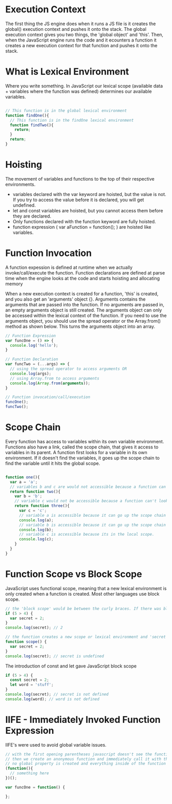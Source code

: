 # Execution Context
The first thing the JS engine does when it runs a JS file is it creates the global() execution context and pushes it onto the stack. The global execution context gives you two things, the 'global object' and 'this'. Then, when the JavaScript engine runs the code and it ecounters a function it creates a new execution context for that function and pushes it onto the stack.

# What is Lexical Environment
Where you write something. In JavaScript our lexical scope (available data + variables where the function was defined) determines our available variables. 

```js

// This function is in the global lexical environment
function findOne(){
  // This function is in the findOne lexical environment
  function findTwo(){
    return;
  }
  return;
}

```

# Hoisting
The movement of variables and functions to the top of their respective environments. 


* variables declared with the var keyword are hoisted, but the value is not. If you try to access the value before it is declared, you will get undefined.
* let and const variables are hoisted, but you cannot access them before they are declared.
* Only functions declared with the function keyword are fully hoisted.
* function expression ( var aFunction = function(); ) are hoisted like variables.

# Function Invocation
A function expession is defined at runtime when we actually invoke/call/execute the function.
Function declarations are defined at parse time when the engine looks at the code and starts hoisting and allocating memory

When a new execution context is created for a function, 'this' is created, and you also get an 'arguments' object {}. Arguments contains the arguments that are passed into the function. If no arguments are passed in, an empty arguments object is still created. The arguments object can only be accessed within the lexical context of the function. If you need to use the arguments object, you should use the spread operator or the Array.from() method as shown below. This turns the arguments object into an array.

```js
// Function Expression
var funcOne = () => {
  console.log('hello');
}

// Function Declaration
var funcTwo = (...args) => {
  // using the spread operator to access arguments OR
  console.log(args);
  // using Array.from to access arguments
  console.log(Array.from(arguments));
}

// Function invocation/call/execution
funcOne();
funcTwo();

```

# Scope Chain
Every function has access to variables within its own variable environment. Functions also have a link, called the scope chain, that gives it access to variables in its parent. A function first looks for a variable in its own environment. If it doesn't find the variables, it goes up the scope chain to find the variable until it hits the global scope.

```js

function one(){
  var a = 'a';
  // variables b and c are would not accessible because a function can't look down the scope chain.
  return function two(){
    var b = 'b';
    // variable c would not be accessible because a function can't look down the scope chain.
    return function three(){
      var c = 'c';
      // variable a is accessible because it can go up the scope chain to find it.
      console.log(a);
      // variable b is accessible because it can go up the scope chain to find it.
      console.log(b);
      // variable c is accessible because its in the local scope.
      console.log(c);
    }
  }
}

```

# Function Scope vs Block Scope
JavaScript uses functional scope, meaning that a new lexical environment is only created when a function is created. Most other languages use block scope.

```js
// the 'block scope' would be between the curly braces. If there was block scope, the 'secret' variable would not be accessible outside of the if statement.
if (5 > 4) {
  var secret = 2;
}
console.log(secret); // 2

// the function creates a new scope or lexical environment and 'secret' is not accessible outside of the function.
function scope() {
  var secret = 2;
}
console.log(secret); // secret is undefined

```

The introduction of const and let gave JavaScript block scope
```js
if (5 > 4) {
  const secret = 2;
  let word = 'stuff';
}
console.log(secret); // secret is not defined
console.log(word); // word is not defined

```

# IIFE - Immediately Invoked Function Expression
IIFE's were used to avoid global variable issues. 

```js
// with the first opening parentheses javascript doesn't see the function keyword, so this becomes function expression
// then we create an anonymous function and immediately call it with the final pair of parenthesis.
// no global property is created and everything inside of the function scope is private
(function(){
  // something here
})();

var funcOne = function() {

};

```